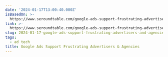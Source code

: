 ```yaml
---
date: '2024-01-17T13:00:40.000Z'
isBasedOn: >-
  https://www.seroundtable.com/google-ads-support-frustrating-advertisers-agencies-36729.html
link: >-
  https://www.seroundtable.com/google-ads-support-frustrating-advertisers-agencies-36729.html
slug: 2024-01-17-google-ads-support-frustrating-advertisers-and-agencies
tags:
  - ad tech
title: Google Ads Support Frustrating Advertisers & Agencies
---
```


